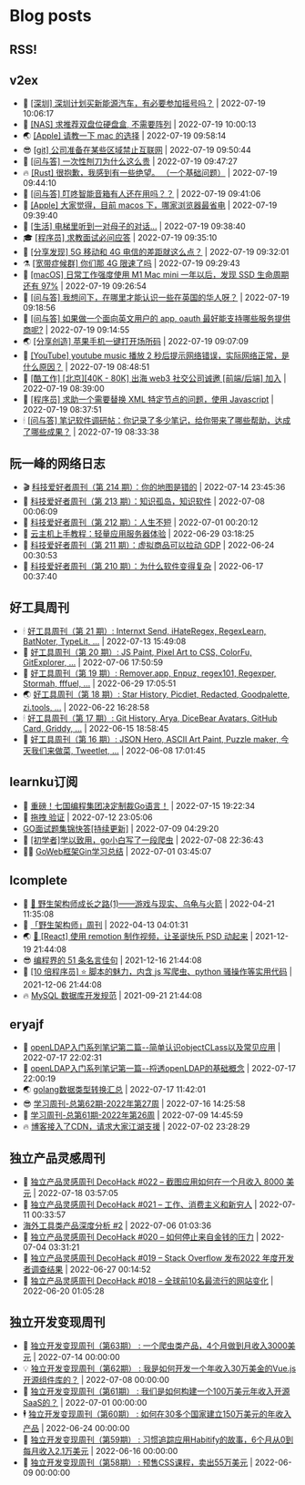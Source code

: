 # Blog posts
## RSS!



## v2ex

<!-- v2ex:START  -->
- 🫶 [[深圳] 深圳计划买新能源汽车，有必要参加摇号吗？](https://www.v2ex.com/t/867333#reply0) | 2022-07-19 10:06:17 
- 🧰 [[NAS] 求推荐双盘位硬盘盒, 不需要阵列](https://www.v2ex.com/t/867332#reply0) | 2022-07-19 10:00:13 
- 🌏 [[Apple] 请教一下 mac 的选择](https://www.v2ex.com/t/867331#reply0) | 2022-07-19 09:58:14 
- 😎 [[git] 公司准备在某些区域禁止互联网](https://www.v2ex.com/t/867330#reply3) | 2022-07-19 09:50:44 
- 💂 [[问与答] 一次性刨刀为什么这么贵](https://www.v2ex.com/t/867329#reply1) | 2022-07-19 09:47:27 
- 🔥 [[Rust] 很抱歉，我感到有一些绝望。 （一个基础问题）](https://www.v2ex.com/t/867328#reply0) | 2022-07-19 09:44:10 
- 🦅 [[问与答] 叮咚智能音箱有人还在用吗？？](https://www.v2ex.com/t/867326#reply2) | 2022-07-19 09:41:06 
- 🙉 [[Apple] 大家觉得，目前 macos 下，哪家浏览器最省电](https://www.v2ex.com/t/867325#reply5) | 2022-07-19 09:39:40 
- 💫 [[生活] 电梯里听到一对母子的对话...](https://www.v2ex.com/t/867324#reply12) | 2022-07-19 09:38:40 
- 🎓 [[程序员] 求教面试必问应答](https://www.v2ex.com/t/867323#reply5) | 2022-07-19 09:35:10 
- 🗽 [[分享发现] 5G 移动和 4G 电信的差距就这么点？](https://www.v2ex.com/t/867322#reply1) | 2022-07-19 09:32:01 
- ⚗️ [[宽带症候群] 你们那 4G 限速了吗](https://www.v2ex.com/t/867321#reply4) | 2022-07-19 09:29:43 
- 🦍 [[macOS] 日常工作强度使用 M1 Mac mini 一年以后，发现 SSD 生命周期还有 97%](https://www.v2ex.com/t/867320#reply1) | 2022-07-19 09:26:54 
- 🤩 [[问与答] 我想问下，在哪里才能认识一些在英国的华人呀？](https://www.v2ex.com/t/867319#reply2) | 2022-07-19 09:18:56 
- 🙉 [[问与答] 如果做一个面向英文用户的 app, oauth 最好能支持哪些服务提供商呢?](https://www.v2ex.com/t/867318#reply1) | 2022-07-19 09:14:55 
- 🌏 [[分享创造] 苹果手机一键打开场所码](https://www.v2ex.com/t/867316#reply0) | 2022-07-19 09:07:09 
- 🐘 [[YouTube] youtube music 播放 2 秒后提示网络错误，实际网络正常，是什么原因？](https://www.v2ex.com/t/867312#reply0) | 2022-07-19 08:48:51 
- 🧰 [[酷工作] [北京][40K - 80K] 出海 web3 社交公司诚邀 [前端/后端] 加入](https://www.v2ex.com/t/867311#reply6) | 2022-07-19 08:39:00 
- 💃 [[程序员] 求助一个需要替换 XML 特定节点的问题，使用 Javascript](https://www.v2ex.com/t/867310#reply0) | 2022-07-19 08:37:51 
- 🕯 [[问与答] 笔记软件调研帖：你记录了多少笔记，给你带来了哪些帮助，达成了哪些成果？](https://www.v2ex.com/t/867309#reply2) | 2022-07-19 08:33:38 <!-- v2ex:END -->

## 阮一峰的网络日志

<!-- ruanyf:START -->
- 🎬 [科技爱好者周刊（第 214 期）：你的地图是错的](http://www.ruanyifeng.com/blog/2022/07/weekly-issue-214.html) | 2022-07-14 23:45:36 
- 💄 [科技爱好者周刊（第 213 期）：知识孤岛，知识软件](http://www.ruanyifeng.com/blog/2022/07/weekly-issue-213.html) | 2022-07-08 00:06:09 
- 🐎 [科技爱好者周刊（第 212 期）：人生不短](http://www.ruanyifeng.com/blog/2022/07/weekly-issue-212.html) | 2022-07-01 00:20:12 
- 🤔 [云主机上手教程：轻量应用服务器体验](http://www.ruanyifeng.com/blog/2022/06/cloud-server-getting-started-tutorial.html) | 2022-06-29 03:18:25 
- 🧠 [科技爱好者周刊（第 211 期）：虚拟商品可以拉动 GDP](http://www.ruanyifeng.com/blog/2022/06/weekly-issue-211.html) | 2022-06-24 00:30:53 
- 🎃 [科技爱好者周刊（第 210 期）：为什么软件变得复杂](http://www.ruanyifeng.com/blog/2022/06/weekly-issue-210.html) | 2022-06-17 00:37:40 <!-- ruanyf:END -->

## 好工具周刊

<!-- bestxtools:START -->
- 🕯 [好工具周刊（第 21 期）: Internxt Send, iHateRegex, RegexLearn, BatNoter, TypeLit, ...](https://discuss-cn.bestxtools.com/d/58/1) | 2022-07-13 15:49:08 
- 🦩 [好工具周刊（第 20 期）: JS Paint, Pixel Art to CSS, ColorFu, GitExplorer, ...](https://discuss-cn.bestxtools.com/d/57/1) | 2022-07-06 17:50:59 
- 🦄 [好工具周刊（第 19 期）: Remover.app, Enpuz, regex101, Regexper, Stormah, fffuel, ...](https://discuss-cn.bestxtools.com/d/56/1) | 2022-06-29 17:05:51 
- 🌏 [好工具周刊（第 18 期）: Star History, Picdiet, Redacted, Goodpalette, zi.tools, ...](https://discuss-cn.bestxtools.com/d/47/1) | 2022-06-22 16:28:58 
- 🕯 [好工具周刊（第 17 期）: Git History, Arya, DiceBear Avatars, GitHub Card, Griddy, ...](https://discuss-cn.bestxtools.com/d/43/1) | 2022-06-15 18:58:45 
- 📝 [好工具周刊（第 16 期）: JSON Hero, ASCII Art Paint, Puzzle maker, 今天我们来做菜, Tweetlet, ...](https://discuss-cn.bestxtools.com/d/42/1) | 2022-06-08 17:01:45 <!-- bestxtools:END -->


## learnku订阅

<!-- learnku:START -->
- 🦅 [重磅！七国编程集团决定制裁Go语言！](https://learnku.com/articles/69766) | 2022-07-15 19:22:34 
- 🦅 [拖拽 验证](https://learnku.com/articles/69652) | 2022-07-12 23:05:06 
-  [GO面试题集锦快答[持续更新]](https://learnku.com/articles/69250) | 2022-07-09 04:29:20 
- 🌈 [[初学者]学以致用，go小白写了一段爬虫](https://learnku.com/go/t/69522) | 2022-07-08 22:36:43 
- 🧑‍🏫 [GoWeb框架Gin学习总结](https://learnku.com/articles/69259) | 2022-07-01 03:45:07 <!-- learnku:END -->



## lcomplete

<!-- lcomplete:START -->
- 🫶 [🐒 野生架构师成长之路&lpar;1&rpar;——游戏与现实、乌龟与火箭](http://codelc.com/post/growup/s01/) | 2022-04-21 11:35:08 
- 🧰 [「野生架构师」周刊](http://codelc.com/post/essay/%E9%87%8E%E7%94%9F%E6%9E%B6%E6%9E%84%E5%B8%88%E5%91%A8%E5%88%8A%E4%BB%8B%E7%BB%8D/) | 2022-04-13 04:01:31 
- 🌏 [🎄 [React] 使用 remotion 制作视频，让圣诞快乐 PSD 动起来](http://codelc.com/post/dev/js/remotion/) | 2021-12-19 21:44:08 
- 😎 [编程界的 51 条名言佳句](http://codelc.com/post/dev/thinking/quotes/) | 2021-12-16 21:44:08 
- 💂 [[10 倍程序员] ⭐ 脚本的魅力，内含 js 写爬虫、python 骚操作等实用代码](http://codelc.com/post/dev/10x/script/) | 2021-12-06 21:44:08 
- 🔥 [MySQL 数据库开发规范](http://codelc.com/post/dev/db/mysql_standard/) | 2021-09-21 21:44:08 <!-- lcomplete:END -->

## eryajf

<!-- eryajf:START -->
- 🫶 [openLDAP入门系列笔记第二篇--简单认识objectCLass以及常见应用](https://wiki.eryajf.net/pages/ea10fa/) | 2022-07-17 22:02:31 
- 🧰 [openLDAP入门系列笔记第一篇--捋透openLDAP的基础概念](https://wiki.eryajf.net/pages/aa0651/) | 2022-07-17 22:00:19 
- 🌏 [golang数据类型转换汇总](https://wiki.eryajf.net/pages/33a476/) | 2022-07-17 11:42:01 
- 😎 [学习周刊-总第62期-2022年第27周](https://wiki.eryajf.net/pages/4a06ab/) | 2022-07-16 14:25:58 
- 💂 [学习周刊-总第61期-2022年第26周](https://wiki.eryajf.net/pages/703307/) | 2022-07-09 14:45:59 
- 🔥 [博客接入了CDN，请求大家江湖支援](https://wiki.eryajf.net/pages/5f559d/) | 2022-07-02 23:28:29 <!-- eryajf:END -->



## 独立产品灵感周刊

<!-- DecoHack:START -->
- 🦣 [独立产品灵感周刊 DecoHack #022 – 截图应用如何在一个月收入 8000 美元](https://www.decohack.com/Post/774) | 2022-07-18 03:57:05 
- 🤡 [独立产品灵感周刊 DecoHack #021 – 工作、消费主义和新穷人](https://www.decohack.com/Post/753) | 2022-07-11 00:33:57 
-  [海外工具类产品深度分析 #2](https://www.decohack.com/Post/746) | 2022-07-06 01:03:36 
- 🐲 [独立产品灵感周刊 DecoHack #020 – 如何停止来自金钱的压力](https://www.decohack.com/Post/728) | 2022-07-04 03:31:21 
- 🦅 [独立产品灵感周刊 DecoHack #019 – Stack Overflow 发布2022 年度开发者调查结果](https://www.decohack.com/Post/699) | 2022-06-27 00:14:52 
- 🧰 [独立产品灵感周刊 DecoHack #018 – 全球前10名最流行的网站变化](https://www.decohack.com/Post/680) | 2022-06-20 01:05:28 <!-- DecoHack:END -->

## 独立开发变现周刊

<!-- easyindie:START -->
- 💂 [独立开发变现周刊（第63期） : 一个爬虫类产品，4个月做到月收入3000美元](https://www.ezindie.com/weekly/issue-63) | 2022-07-14 00:00:00 
- 💡 [独立开发变现周刊（第62期） : 我是如何开发一个年收入30万美金的Vue.js开源组件库的？](https://www.ezindie.com/weekly/issue-62) | 2022-07-08 00:00:00 
- 🌋 [独立开发变现周刊（第61期） : 我们是如何构建一个100万美元年收入开源SaaS的？](https://www.ezindie.com/weekly/issue-61) | 2022-07-01 00:00:00 
- 🕴 [独立开发变现周刊（第60期） : 如何在30多个国家建立150万美元的年收入产品](https://www.ezindie.com/weekly/issue-60) | 2022-06-24 00:00:00 
- 🎊 [独立开发变现周刊（第59期） : 习惯追踪应用Habitify的故事，6个月从0到每月收入2.1万美元](https://www.ezindie.com/weekly/issue-59) | 2022-06-16 00:00:00 
- 🤔 [独立开发变现周刊（第58期） : 预售CSS课程，卖出55万美元](https://www.ezindie.com/weekly/issue-58) | 2022-06-09 00:00:00 <!-- easyindie:END -->



